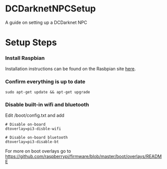 # DCDarknetNPCSetup
A guide on setting up a DCDarknet NPC


# Setup Steps

### Install Raspbian
Installation instructions can be found on the Rasbpian site [here](https://www.raspberrypi.org/documentation/installation/installing-images/README.md).

### Confirm everything is up to date
    sudo apt-get update && apt-get upgrade

### Disable built-in wifi and bluetooth
Edit /boot/config.txt and add

    # Disable on-board
    dtoverlay=pi3-disble-wifi

    # Disable on-board bluetooth
    dtoverlay=pi3-disable-bt

For more on boot overlays go to https://github.com/raspberrypi/firmware/blob/master/boot/overlays/README 

